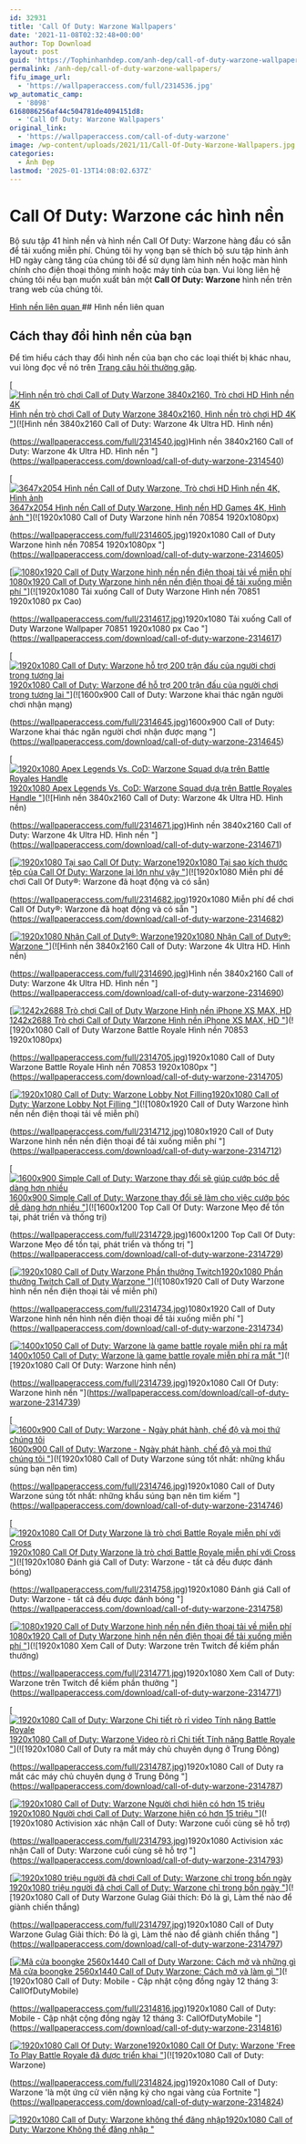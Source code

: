 ```yaml
---
id: 32931
title: 'Call Of Duty: Warzone Wallpapers'
date: '2021-11-08T02:32:48+00:00'
author: Top Download
layout: post
guid: 'https://Tophinhanhdep.com/anh-dep/call-of-duty-warzone-wallpapers/'
permalink: /anh-dep/call-of-duty-warzone-wallpapers/
fifu_image_url:
  - 'https://wallpaperaccess.com/full/2314536.jpg'
wp_automatic_camp:
  - '8098'
6168086256af44c504781de4094151d8:
  - 'Call Of Duty: Warzone Wallpapers'
original_link:
  - 'https://wallpaperaccess.com/call-of-duty-warzone'
image: /wp-content/uploads/2021/11/Call-Of-Duty-Warzone-Wallpapers.jpg
categories:
  - Ảnh Đẹp
lastmod: '2025-01-13T14:08:02.637Z'
---
```

# Call Of Duty: Warzone các hình nền

Bộ sưu tập 41 hình nền và hình nền Call Of Duty: Warzone hàng đầu có sẵn để tải xuống miễn phí. Chúng tôi hy vọng bạn sẽ thích bộ sưu tập hình ảnh HD ngày càng tăng của chúng tôi để sử dụng làm hình nền hoặc màn hình chính cho điện thoại thông minh hoặc máy tính của bạn. Vui lòng liên hệ chúng tôi nếu bạn muốn xuất bản một **Call Of Duty: Warzone** hình nền trên trang web của chúng tôi.

[Hình nền liên quan ](#related) ## Hình nền liên quan

## Cách thay đổi hình nền của bạn

Để tìm hiểu cách thay đổi hình nền của bạn cho các loại thiết bị khác nhau, vui lòng đọc về nó trên [Trang câu hỏi thường gặp](https://tophinhanhdep.com/faq/).

  
[[![Hình nền trò chơi Call of Duty Warzone 3840x2160, Trò chơi HD Hình nền 4K](https://wallpaperaccess.com/full/2314536.jpg)Hình nền trò chơi Call of Duty Warzone 3840x2160, Hình nền trò chơi HD 4K "](https://wallpaperaccess.com/download/call-of-duty-warzone-2314536)](![Hình nền 3840x2160 Call of Duty: Warzone 4k Ultra HD.  Hình nền)

(https://wallpaperaccess.com/full/2314540.jpg)Hình nền 3840x2160 Call of Duty: Warzone 4k Ultra HD. Hình nền "](https://wallpaperaccess.com/download/call-of-duty-warzone-2314540)

[[![3647x2054 Hình nền Call of Duty Warzone, Trò chơi HD Hình nền 4K, Hình ảnh](https://wallpaperaccess.com/full/2314597.jpg)3647x2054 Hình nền Call of Duty Warzone, Hình nền HD Games 4K, Hình ảnh "](https://wallpaperaccess.com/download/call-of-duty-warzone-2314597)](![1920x1080 Call of Duty Warzone hình nền 70854 1920x1080px)

(https://wallpaperaccess.com/full/2314605.jpg)1920x1080 Call of Duty Warzone hình nền 70854 1920x1080px "](https://wallpaperaccess.com/download/call-of-duty-warzone-2314605)

[[![1080x1920 Call of Duty Warzone hình nền nền điện thoại tải về miễn phí](https://wallpaperaccess.com/full/2314610.jpg)1080x1920 Call of Duty Warzone hình nền nền điện thoại để tải xuống miễn phí "](https://wallpaperaccess.com/download/call-of-duty-warzone-2314610)](![1920x1080 Tải xuống Call of Duty Warzone Hình nền 70851 1920x1080 px Cao)

(https://wallpaperaccess.com/full/2314617.jpg)1920x1080 Tải xuống Call of Duty Warzone Wallpaper 70851 1920x1080 px Cao "](https://wallpaperaccess.com/download/call-of-duty-warzone-2314617)

[[![1920x1080 Call of Duty: Warzone hỗ trợ 200 trận đấu của người chơi trong tương lai](https://wallpaperaccess.com/full/2314641.jpg)1920x1080 Call of Duty: Warzone để hỗ trợ 200 trận đấu của người chơi trong tương lai "](https://wallpaperaccess.com/download/call-of-duty-warzone-2314641)](![1600x900 Call of Duty: Warzone khai thác ngăn người chơi nhận mạng)

(https://wallpaperaccess.com/full/2314645.jpg)1600x900 Call of Duty: Warzone khai thác ngăn người chơi nhận được mạng "](https://wallpaperaccess.com/download/call-of-duty-warzone-2314645)

[[![1920x1080 Apex Legends Vs.  CoD: Warzone Squad dựa trên Battle Royales Handle](https://wallpaperaccess.com/full/2314650.jpg)1920x1080 Apex Legends Vs. CoD: Warzone Squad dựa trên Battle Royales Handle "](https://wallpaperaccess.com/download/call-of-duty-warzone-2314650)](![Hình nền 3840x2160 Call of Duty: Warzone 4k Ultra HD.  Hình nền)

(https://wallpaperaccess.com/full/2314671.jpg)Hình nền 3840x2160 Call of Duty: Warzone 4k Ultra HD. Hình nền "](https://wallpaperaccess.com/download/call-of-duty-warzone-2314671)

[[![1920x1080 Tại sao Call Of Duty: Warzone](https://wallpaperaccess.com/full/2314681.jpg)1920x1080 Tại sao kích thước tệp của Call Of Duty: Warzone lại lớn như vậy "](https://wallpaperaccess.com/download/call-of-duty-warzone-2314681)](![1920x1080 Miễn phí để chơi Call Of Duty®: Warzone đã hoạt động và có sẵn)

(https://wallpaperaccess.com/full/2314682.jpg)1920x1080 Miễn phí để chơi Call Of Duty®: Warzone đã hoạt động và có sẵn "](https://wallpaperaccess.com/download/call-of-duty-warzone-2314682)

[[![1920x1080 Nhận Call of Duty®: Warzone](https://wallpaperaccess.com/full/2314687.jpg)1920x1080 Nhận Call of Duty®: Warzone "](https://wallpaperaccess.com/download/call-of-duty-warzone-2314687)](![Hình nền 3840x2160 Call of Duty: Warzone 4k Ultra HD.  Hình nền)

(https://wallpaperaccess.com/full/2314690.jpg)Hình nền 3840x2160 Call of Duty: Warzone 4k Ultra HD. Hình nền "](https://wallpaperaccess.com/download/call-of-duty-warzone-2314690)

[[![1242x2688 Trò chơi Call of Duty Warzone Hình nền iPhone XS MAX, HD](https://wallpaperaccess.com/full/2314696.jpg)1242x2688 Trò chơi Call of Duty Warzone Hình nền iPhone XS MAX, HD "](https://wallpaperaccess.com/download/call-of-duty-warzone-2314696)](![1920x1080 Call of Duty Warzone Battle Royale Hình nền 70853 1920x1080px)

(https://wallpaperaccess.com/full/2314705.jpg)1920x1080 Call of Duty Warzone Battle Royale Hình nền 70853 1920x1080px "](https://wallpaperaccess.com/download/call-of-duty-warzone-2314705)

[[![1920x1080 Call of Duty: Warzone Lobby Not Filling](https://wallpaperaccess.com/full/2314708.jpg)1920x1080 Call of Duty: Warzone Lobby Not Filling "](https://wallpaperaccess.com/download/call-of-duty-warzone-2314708)](![1080x1920 Call of Duty Warzone hình nền nền điện thoại tải về miễn phí)

(https://wallpaperaccess.com/full/2314712.jpg)1080x1920 Call of Duty Warzone hình nền nền điện thoại để tải xuống miễn phí "](https://wallpaperaccess.com/download/call-of-duty-warzone-2314712)

[[![1600x900 Simple Call of Duty: Warzone thay đổi sẽ giúp cướp bóc dễ dàng hơn nhiều](https://wallpaperaccess.com/full/2314725.jpg)1600x900 Simple Call of Duty: Warzone thay đổi sẽ làm cho việc cướp bóc dễ dàng hơn nhiều "](https://wallpaperaccess.com/download/call-of-duty-warzone-2314725)](![1600x1200 Top Call Of Duty: Warzone Mẹo để tồn tại, phát triển và thống trị)

(https://wallpaperaccess.com/full/2314729.jpg)1600x1200 Top Call Of Duty: Warzone Mẹo để tồn tại, phát triển và thống trị "](https://wallpaperaccess.com/download/call-of-duty-warzone-2314729)

[[![1920x1080 Call of Duty Warzone Phần thưởng Twitch](https://wallpaperaccess.com/full/2314732.jpg)1920x1080 Phần thưởng Twitch Call of Duty Warzone "](https://wallpaperaccess.com/download/call-of-duty-warzone-2314732)](![1080x1920 Call of Duty Warzone hình nền nền điện thoại tải về miễn phí)

(https://wallpaperaccess.com/full/2314734.jpg)1080x1920 Call of Duty Warzone hình nền hình nền điện thoại để tải xuống miễn phí "](https://wallpaperaccess.com/download/call-of-duty-warzone-2314734)

[[![1400x1050 Call of Duty: Warzone là game battle royale miễn phí ra mắt](https://wallpaperaccess.com/full/2314736.jpg)1400x1050 Call of Duty: Warzone là game battle royale miễn phí ra mắt "](https://wallpaperaccess.com/download/call-of-duty-warzone-2314736)](![1920x1080 Call Of Duty: Warzone hình nền)

(https://wallpaperaccess.com/full/2314739.jpg)1920x1080 Call Of Duty: Warzone hình nền "](https://wallpaperaccess.com/download/call-of-duty-warzone-2314739)

[[![1600x900 Call of Duty: Warzone - Ngày phát hành, chế độ và mọi thứ chúng tôi](https://wallpaperaccess.com/full/2314740.jpg)1600x900 Call of Duty: Warzone - Ngày phát hành, chế độ và mọi thứ chúng tôi "](https://wallpaperaccess.com/download/call-of-duty-warzone-2314740)](![1920x1080 Call of Duty Warzone súng tốt nhất: những khẩu súng bạn nên tìm)

(https://wallpaperaccess.com/full/2314746.jpg)1920x1080 Call of Duty Warzone súng tốt nhất: những khẩu súng bạn nên tìm kiếm "](https://wallpaperaccess.com/download/call-of-duty-warzone-2314746)

[[![1920x1080 Call Of Duty Warzone là trò chơi Battle Royale miễn phí với Cross](https://wallpaperaccess.com/full/2314753.jpg)1920x1080 Call Of Duty Warzone là trò chơi Battle Royale miễn phí với Cross "](https://wallpaperaccess.com/download/call-of-duty-warzone-2314753)](![1920x1080 Đánh giá Call of Duty: Warzone - tất cả đều được đánh bóng)

(https://wallpaperaccess.com/full/2314758.jpg)1920x1080 Đánh giá Call of Duty: Warzone - tất cả đều được đánh bóng "](https://wallpaperaccess.com/download/call-of-duty-warzone-2314758)

[[![1080x1920 Call of Duty Warzone hình nền nền điện thoại tải về miễn phí](https://wallpaperaccess.com/full/2314767.jpg)1080x1920 Call of Duty Warzone hình nền nền điện thoại để tải xuống miễn phí "](https://wallpaperaccess.com/download/call-of-duty-warzone-2314767)](![1920x1080 Xem Call of Duty: Warzone trên Twitch để kiếm phần thưởng)

(https://wallpaperaccess.com/full/2314771.jpg)1920x1080 Xem Call of Duty: Warzone trên Twitch để kiếm phần thưởng "](https://wallpaperaccess.com/download/call-of-duty-warzone-2314771)

[[![1920x1080 Call of Duty: Warzone Chi tiết rò rỉ video Tính năng Battle Royale](https://wallpaperaccess.com/full/2314785.jpg)1920x1080 Call of Duty: Warzone Video rò rỉ Chi tiết Tính năng Battle Royale "](https://wallpaperaccess.com/download/call-of-duty-warzone-2314785)](![1920x1080 Call of Duty ra mắt máy chủ chuyên dụng ở Trung Đông)

(https://wallpaperaccess.com/full/2314787.jpg)1920x1080 Call of Duty ra mắt các máy chủ chuyên dụng ở Trung Đông "](https://wallpaperaccess.com/download/call-of-duty-warzone-2314787)

[[![1920x1080 Call of Duty: Warzone Người chơi hiện có hơn 15 triệu](https://wallpaperaccess.com/full/2314789.jpg)1920x1080 Người chơi Call of Duty: Warzone hiện có hơn 15 triệu "](https://wallpaperaccess.com/download/call-of-duty-warzone-2314789)](![1920x1080 Activision xác nhận Call of Duty: Warzone cuối cùng sẽ hỗ trợ)

(https://wallpaperaccess.com/full/2314793.jpg)1920x1080 Activision xác nhận Call of Duty: Warzone cuối cùng sẽ hỗ trợ "](https://wallpaperaccess.com/download/call-of-duty-warzone-2314793)

[[![1920x1080 triệu người đã chơi Call of Duty: Warzone chỉ trong bốn ngày](https://wallpaperaccess.com/full/2314795.jpg)1920x1080 triệu người đã chơi Call of Duty: Warzone chỉ trong bốn ngày "](https://wallpaperaccess.com/download/call-of-duty-warzone-2314795)](![1920x1080 Call of Duty Warzone Gulag Giải thích: Đó là gì, Làm thế nào để giành chiến thắng)

(https://wallpaperaccess.com/full/2314797.jpg)1920x1080 Call of Duty Warzone Gulag Giải thích: Đó là gì, Làm thế nào để giành chiến thắng "](https://wallpaperaccess.com/download/call-of-duty-warzone-2314797)

[[![Mã cửa boongke 2560x1440 Call of Duty Warzone: Cách mở và những gì](https://wallpaperaccess.com/full/2314813.jpg)Mã cửa boongke 2560x1440 Call of Duty Warzone: Cách mở và làm gì "](https://wallpaperaccess.com/download/call-of-duty-warzone-2314813)](![1920x1080 Call of Duty: Mobile - Cập nhật cộng đồng ngày 12 tháng 3: CallOfDutyMobile)

(https://wallpaperaccess.com/full/2314816.jpg)1920x1080 Call of Duty: Mobile - Cập nhật cộng đồng ngày 12 tháng 3: CallOfDutyMobile "](https://wallpaperaccess.com/download/call-of-duty-warzone-2314816)

[[![1920x1080 Call Of Duty: Warzone](https://wallpaperaccess.com/full/2314822.jpg)1920x1080 Call Of Duty: Warzone 'Free To Play Battle Royale đã được triển khai "](https://wallpaperaccess.com/download/call-of-duty-warzone-2314822)](![1920x1080 Call of Duty: Warzone)

(https://wallpaperaccess.com/full/2314824.jpg)1920x1080 Call of Duty: Warzone 'là một ứng cử viên nặng ký cho ngai vàng của Fortnite "](https://wallpaperaccess.com/download/call-of-duty-warzone-2314824)

[![1920x1080 Call of Duty: Warzone không thể đăng nhập](https://wallpaperaccess.com/full/2314826.jpg)1920x1080 Call of Duty: Warzone Không thể đăng nhập "](https://wallpaperaccess.com/download/call-of-duty-warzone-2314826)
